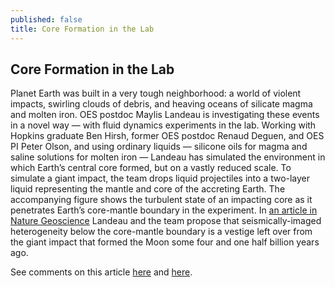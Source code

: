 ```yaml
---
published: false
title: Core Formation in the Lab
---
```

## Core Formation in the Lab

Planet Earth was built in a very tough neighborhood: a world of violent impacts, swirling clouds of debris, and heaving oceans of silicate magma and molten iron. OES postdoc Maylis Landeau is investigating these events in a novel way — with fluid dynamics experiments in the lab. Working with Hopkins graduate Ben Hirsh, former OES postdoc Renaud Deguen, and OES PI Peter Olson, and using ordinary liquids — silicone oils for magma and saline solutions for molten iron — Landeau has simulated the environment in which Earth’s central core formed, but on a vastly reduced scale. To simulate a giant impact, the team drops liquid projectiles into a two-layer liquid representing the mantle and core of the accreting Earth. The accompanying figure shows the turbulent state of an impacting core as it penetrates Earth’s core-mantle boundary in the experiment. In [an article in Nature Geoscience](http://www.nature.com/ngeo/journal/vaop/ncurrent/full/ngeo2808.html) Landeau and the team propose that seismically-imaged heterogeneity below the core-mantle boundary is a vestige left over from the giant impact that formed the Moon some four and one half billion years ago.

See comments on this article [here](http://www.nature.com/ngeo/journal/v9/n10/full/ngeo2815.html) and [here](http://hub.jhu.edu/2016/09/26/moon-made-from-earth-impact/).
